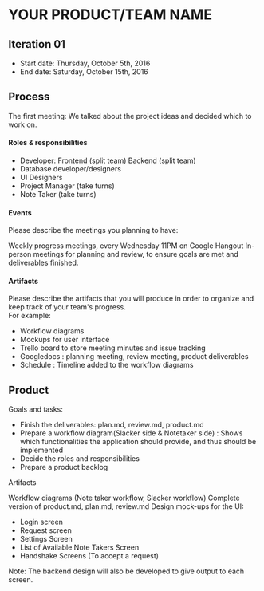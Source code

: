 # YOUR PRODUCT/TEAM NAME

## Iteration 01

 * Start date: Thursday, October 5th, 2016
 * End date: Saturday, October 15th, 2016

## Process

The first meeting: We talked about the project ideas and decided which to work on.

#### Roles & responsibilities

- Developer:
	Frontend (split team)
	Backend	(split team)
- Database developer/designers
- UI Designers
- Project Manager (take turns)
- Note Taker (take turns)


#### Events

Please describe the meetings you planning to have:

Weekly progress meetings, every Wednesday 11PM on Google Hangout
In-person meetings for planning and review, to ensure goals are met and deliverables finished.

#### Artifacts

Please describe the artifacts that you will produce in order to organize and keep track of your team's progress.       
For example:

- Workflow diagrams
- Mockups for user interface
- Trello board to store meeting minutes and issue tracking
- Googledocs : planning meeting, review meeting, product deliverables
- Schedule :  Timeline added to the workflow diagrams



## Product

Goals and tasks:

- Finish the deliverables: plan.md, review.md, product.md
- Prepare a workflow diagram(Slacker side & Notetaker side) : Shows which functionalities the application should provide, and thus should be implemented
- Decide the roles and responsibilities
- Prepare a product backlog

Artifacts

Workflow diagrams (Note taker workflow, Slacker workflow)
Complete version of product.md, plan.md, review.md
Design mock-ups for the UI:
- Login screen
- Request screen
- Settings Screen
- List of Available Note Takers Screen
- Handshake Screens (To accept a request)

Note: The backend design will also be developed to give output to each screen.

